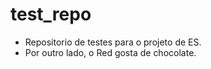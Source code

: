 # test_repo
- Repositorio de testes para o projeto de ES.
- Por outro lado, o Red gosta de chocolate.
